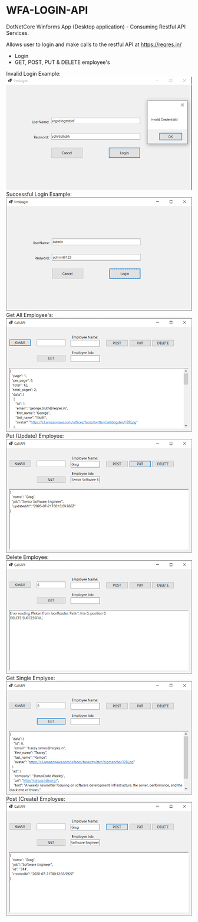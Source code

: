 # WFA-LOGIN-API
DotNetCore Winforms App (Desktop application) - Consuming Restful API Services. 

Allows user to login and make calls to the restful API at https://reqres.in/

- Login
- GET, POST, PUT & DELETE employee's

Invalid Login Example:
![](invalidUser.png)
Successful Login Example:
![](login.png)
Get All Employee's:
![](getall.png)
Put (Update) Employee:
![](put.png)
Delete Employee:
![](delete.png)
Get Single Emplyee:
![](get1.png)
Post (Create) Employee:
![](postjsondata.png)
